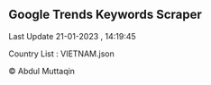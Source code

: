 

## Google Trends Keywords Scraper 
 
Last Update 21-01-2023 , 14:19:45

Country List :
VIETNAM.json



© Abdul Muttaqin 

